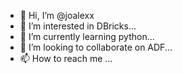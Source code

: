 - 👋 Hi, I’m @joalexx
- 👀 I’m interested in DBricks...
- 🌱 I’m currently learning python...
- 💞️ I’m looking to collaborate on ADF...
- 📫 How to reach me ...

<!---
joalexx/joalexx is a ✨ special ✨ repository because its `README.md` (this file) appears on your GitHub profile.
You can click the Preview link to take a look at your changes.
--->
